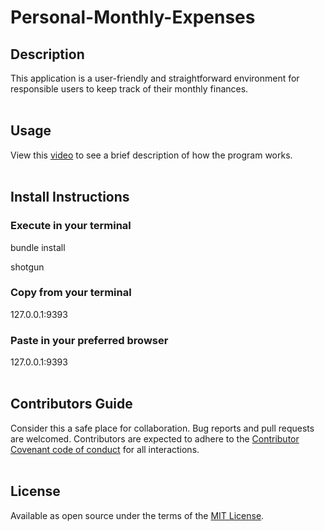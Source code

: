# Personal-Monthly-Expenses

## Description
This application is a user-friendly and straightforward environment for responsible users to keep track of their monthly finances.
<br/><br/>

## Usage
View this [video](https://www.loom.com/share/a7f5f7bfaee749bbb9158fc6101fa9b5) to see a brief description of how the program works.
<br/><br/>

## Install Instructions

### Execute in your terminal
bundle install 
<br/>

shotgun
<br/>

### Copy from your terminal
127.0.0.1:9393
<br/>

### Paste in your preferred browser
127.0.0.1:9393
<br/><br/>


## Contributors Guide
Consider this a safe place for collaboration. Bug reports and pull requests are welcomed. Contributors are expected to adhere to the [Contributor Covenant code of conduct](https://www.contributor-covenant.org/) for all interactions.
<br/><br/>

## License
Available as open source under the terms of the [MIT License](https://github.com/JenniferEstes/Near-Earth-Asteroids/blob/main/LICENSE).
